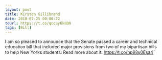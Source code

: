 ```yaml
---
layout: post
title: Kirsten Gillibrand
date: 2018-07-25 00:00:22
tourl: https://t.co/qccoyKkdDN
tags: [Bill]
---
```

I am so pleased to announce that the Senate passed a career and technical education bill that included major provisions from two of my bipartisan bills to help New Yorks students. Read more about it: https://t.co/np88u0Esa4